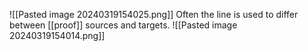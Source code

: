 
![[Pasted image 20240319154025.png]]
Often the line is used to differ between [[proof]] sources and targets.
![[Pasted image 20240319154014.png]]
